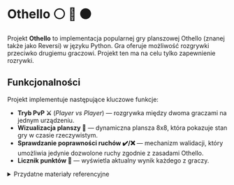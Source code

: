 # Othello ⚪ :arrows_counterclockwise: :black_circle:

Projekt **Othello** to implementacja popularnej gry planszowej Othello (znanej także jako Reversi) w języku Python. Gra oferuje możliwość rozgrywki przeciwko drugiemu graczowi. Projekt ten ma na celu tylko zapewnienie rozrywki.

## Funkcjonalności

Projekt implementuje następujące kluczowe funkcje:
- **Tryb PvP ⚔️** (*Player vs Player*) — rozgrywka między dwoma graczami na jednym urządzeniu.
- **Wizualizacja planszy :white_square_button:** — dynamiczna plansza 8x8, która pokazuje stan gry w czasie rzeczywistym.
- **Sprawdzanie poprawności ruchów :heavy_check_mark:/:x:** — mechanizm walidacji, który umożliwia jedynie dozwolone ruchy zgodnie z zasadami Othello.
- **Licznik punktów :memo:** — wyświetla aktualny wynik każdego z graczy.

<details><summary>Przydatne materiały referencyjne</summary>
<p>

### [Zasady gry](https://www.worldothello.org/about/about-othello/othello-rules/official-rules/english)
### [Historia gry](https://www.worldothello.org/about/about-othello/othello-rules/official-rules/english)
### [Gra online](https://www.eothello.com/)


</p>
</details>